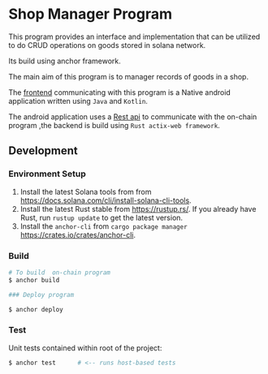 # Shop Manager Program
This program provides an interface and implementation that  can be utilized to do CRUD operations on goods stored in solana network.

Its build using  anchor framework.

The main aim of this program is to  manager records of goods in a shop.

The [frontend](https://github.com/JusticeEli/ShopManagement/tree/branch_1) communicating with this program is a Native android application written using `Java` and `Kotlin`.

The android application uses a [Rest api](https://github.com/JusticeEli/shop-manager-api) to communicate with the on-chain program ,the backend is build using `Rust actix-web framework`.


## Development

### Environment Setup

1. Install the latest Solana tools from from https://docs.solana.com/cli/install-solana-cli-tools.
2. Install the latest Rust stable from https://rustup.rs/. If you already have Rust, run `rustup update` to get the latest version.
3. Install the `anchor-cli` from `cargo package manager` https://crates.io/crates/anchor-cli.

### Build

```bash
# To build  on-chain program
$ anchor build
```
```bash
### Deploy program

$ anchor deploy

```

### Test

Unit tests contained within root of the project:
```bash
$ anchor test      # <-- runs host-based tests

```


